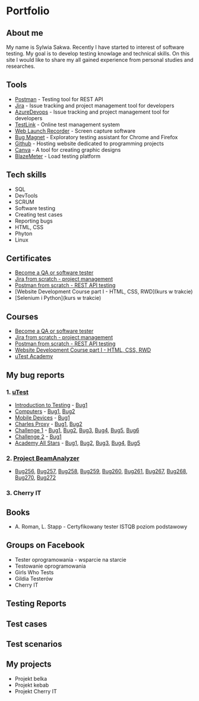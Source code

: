 # Portfolio

## About me

My name is Sylwia Sakwa. Recently I have started to interest of software testing. My goal is to develop testing knowlage and technical skills. On this site I would like to share my all gained experience from personal studies and researches.

## Tools
* [Postman](https://www.postman.com) - Testing tool for REST API
* [Jira](https://www.atlassian.com/software/jira0) - Issue tracking and project management tool for developers
* [AzureDevops](https://azure.microsoft.com/pl-pl/products/devops/#overview) - Issue tracking and project management tool for developers
* [TestLink](https://testlink.org/) - Online test management system
* [Web Launch Recorder](https://screencast-o-matic.com/screen-recorder) - Screen capture software
* [Bug Magnet](https://chrome.google.com/webstore/detail/bug-magnet/efhedldbjahpgjcneebmbolkalbhckfi?hl=pl) - Exploratory testing assistant for Chrome and Firefox
* [Github](https://github.com/) - Hosting website dedicated to programming projects
* [Canva](https://www.canva.com/) - A tool for creating graphic designs
* [BlazeMeter](https://www.blazemeter.com/) - Load testing platform

## Tech skills

* SQL
* DevTools
* SCRUM
* Software testing
* Creating test cases
* Reporting bugs
* HTML, CSS
* Phyton
* Linux

## Certificates

* [Become a QA or software tester](https://www.udemy.com/certificate/UC-c2c66487-fa4b-4e97-936d-449274b35055/)
* [Jira from scratch - project management](https://www.udemy.com/certificate/UC-20d54e62-1c30-4e89-afc1-ea4109db748f/)
* [Postman from scratch - REST API testing](https://www.udemy.com/certificate/UC-bd9b4ac1-0f5e-45f9-b028-e682cc4bc1e9/)
* [Website Development Course part I - HTML, CSS, RWD](kurs w trakcie)
* [Selenium i Python](kurs w trakcie)

## Courses

* [Become a QA or software tester](https://www.udemy.com/course/zostan-qa-od-zera/)
* [Jira from scratch - project management](https://www.udemy.com/course/kurs-jira-od-podstaw-zarzadzanie-projektami/)
* [Postman from scratch - REST API testing](https://www.udemy.com/course/postman-od-podstaw-testowanie-rest-api/)
* [Website Development Course part I - HTML, CSS, RWD](https://www.udemy.com/course/od-zera-do-front-end-developera-cz1/)
* [uTest Academy](https://utest.com)

## My bug reports

### 1. [uTest](https://drive.google.com/drive/u/0/folders/1WpumTu7134zbpF_lAPPzTeuv9pAlYLL_)
* [Introduction to Testing](https://drive.google.com/drive/u/0/folders/1qRtKuNh_ZkpcvuJVhAHUMP1UxEXn0lWC) - [Bug1](https://drive.google.com/file/d/1anQlbIaiIZMNCzsq_0_Aaz3dDqRWsBME/view)
* [Computers](https://drive.google.com/drive/u/0/folders/1L3gybyYXGvvzMfIL4HK9-UQL9tV0LtmP) - [Bug1](https://drive.google.com/file/d/1ON_zWC_p0c362YqQr-Dhg_cxtWttUxP2/view?usp=sharing), [Bug2](https://drive.google.com/file/d/1ON_zWC_p0c362YqQr-Dhg_cxtWttUxP2/view?usp=sharing)
* [Mobile Devices](https://drive.google.com/drive/u/0/folders/1lsq30dzI1CQwgSqQ-4LaJK3BrweQ-TQm) - [Bug1](https://drive.google.com/file/d/1f0MYk1zX_R6oyairUI1ZUJLHLC-yLjju/view?usp=share_link)
* [Charles Proxy](https://drive.google.com/drive/u/0/folders/1-IDYIHBXM-4vy_1xYtcRID20FgIjqrVo) - [Bug1](https://drive.google.com/file/d/1tTXmxI4fnAvUsDkd9cUrWV9cmGwYgrZq/view?usp=share_link), [Bug2](https://drive.google.com/file/d/1Tf5dsiI703hAq_OPDJSwA9WZQsuCyI45/view?usp=share_link)
* [Challenge 1](https://drive.google.com/drive/u/0/folders/17xMY9a7ZRA2ClvKe7plYo2f49es6imZE) - [Bug1](https://drive.google.com/file/d/1i2OpIC1iXbjv6KHHvF5rJN0zgAWaOoY-/view?usp=share_link), [Bug2](https://drive.google.com/file/d/1wXFuWq64F7NKyi5WOXjbX_e_UQU42rnU/view?usp=share_link), [Bug3](https://drive.google.com/file/d/1qrgxLTG9E15o29ZaxNnWbpnbk4-Gk181/view?usp=share_link), [Bug4](https://drive.google.com/file/d/1nDtSE_ZciQGoPyraARCDTHKin8GhbvtY/view?usp=share_link), [Bug5](https://drive.google.com/file/d/1dwqFS0KIrQJzl3Z2yXwOxQQn5eg_hTj3/view?usp=share_link), [Bug6](https://drive.google.com/file/d/17GD85grJV9iM6SCK3vZ3JlkHvXxzzZU7/view?usp=share_link)
* [Challenge 2](https://drive.google.com/drive/u/0/folders/1L7jYV64_VBDCbYrOfJFhCNunKbarV4v6) - [Bug1](https://drive.google.com/drive/u/0/folders/1L7jYV64_VBDCbYrOfJFhCNunKbarV4v6)
* [Academy All Stars](https://drive.google.com/drive/u/0/folders/1mebFJ4xMoD5-_EmcSEYpfjn4NxpB7BA9) - [Bug1](https://drive.google.com/file/d/1F5i8VWDimvFtjuHsbdCMDlTpz1pIidXV/view?usp=share_link), [Bug2](https://drive.google.com/file/d/1eLgycJZhYvArOW4Kv5jV7a7VwKakWBiB/view?usp=share_link), [Bug3](https://drive.google.com/file/d/1zLnL8MTAmB6PSQxId29qXqm-eCISmd6o/view?usp=share_link), [Bug4](https://drive.google.com/file/d/1izd4qJeN05EWx4xNq-imvvF9tTxkaWMh/view?usp=share_link), [Bug5](https://drive.google.com/file/d/1N9nW8zJXJ7B2_v8YBjKATXHmJmZhSRsV/view?usp=share_link)

### 2. [Project BeamAnalyzer](https://drive.google.com/drive/u/0/folders/1BqxevPRRwLzgmvQriik_2HbtSRZJMW3L)
* [Bug256](https://drive.google.com/file/d/1vAQwGPPf1Z41eQ2CHw9hCu6Nqnpe_ydm/view?usp=share_link), [Bug257](https://drive.google.com/file/d/109K5qxodWJzSSIqERLFBxvMEUuc12xdC/view?usp=share_link), [Bug258](https://drive.google.com/file/d/1LqbOVkmeqsWdQ40NcdnjZCx6xPC7w9nu/view?usp=share_link), [Bug259](https://drive.google.com/file/d/1blL-lCAe2a4pMT8NWIqAUIvY97sGJQP-/view?usp=share_link), [Bug260](https://drive.google.com/file/d/1-KDZtom0vy25FQK5UxRAZVwybjYGvZ1f/view?usp=share_link), [Bug261](https://drive.google.com/file/d/1SGhTPp8xhO261g39fLONsxn9ZPQSylj2/view?usp=share_link), [Bug267](https://drive.google.com/file/d/1sjpdHeu6xozx2IpndMWBTElDmIx3Dbmj/view?usp=share_link), [Bug268](https://drive.google.com/file/d/1xsHCHkkUYzH_zB0TlJ_EHqC2v_eFSXwJ/view?usp=share_link), [Bug270](https://drive.google.com/file/d/1MPWoQTHyegG0O_pJ3-SmZJeTK9lDifUW/view?usp=share_link), [Bug272](https://drive.google.com/file/d/19R1cRdgVfB-EDxWWkK6r2fpJfuduJ_PY/view?usp=share_link)

### 3. Cherry IT


## Books

* A. Roman, L. Stapp - Certyfikowany tester ISTQB poziom podstawowy

## Groups on Facebook

* Tester oprogramowania - wsparcie na starcie
* Testowanie oprogramowania
* Girls Who Tests
* Gildia Testerów
* Cherry IT




## Testing Reports

## Test cases

## Test scenarios

## My projects

* Projekt belka 
* Projekt kebab 
* Projekt Cherry IT 


